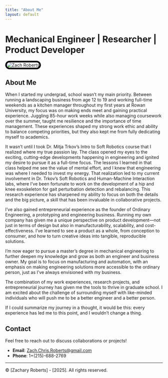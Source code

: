 ```yaml
---
title: "About Me"
layout: default
---
```


# Mechanical Engineer | Researcher | Product Developer


<img src="assets/images/thumbsUP.png" alt="Zach Roberts" style="border: 5px solid black; border-radius: 15px; object-fit: cover;" />



## About Me
When I started my undergrad, school wasn’t my main priority. Between running a landscaping business from age 12 to 19 and working full-time weekends as a kitchen manager throughout my first years at Rowan University, my focus was on making ends meet and gaining practical experience. Juggling 85-hour work weeks while also managing coursework over the summer, taught me resilience and the importance of time management. These experiences shaped my strong work ethic and ability to balance competing priorities, but they also kept me from fully dedicating myself to academics.

It wasn’t until I took Dr. Mitja Trkov’s Intro to Soft Robotics course that I realized where my true passion lay. The class opened my eyes to the exciting, cutting-edge developments happening in engineering and ignited my desire to pursue it as a full-time focus. The lessons I learned in that class helped me see the value of mental effort, and I knew that engineering was where I needed to invest my energy. That realization led to my current involvement in Dr. Trkov’s Soft Robotics and Human-Machine Interaction labs, where I’ve been fortunate to work on the development of a hip and knee exoskeleton for gait perturbation detection and rebalancing. This research experience has sharpened my ability to focus on both the details and the big picture, a skill that has been invaluable in collaborative projects.

I’ve also gained entrepreneurial experience as the founder of Ordinary Engineering, a prototyping and engineering business. Running my own company has given me a unique perspective on product development—not just in terms of design but also in manufacturability, scalability, and cost-effectiveness. I’ve learned to see a product as a whole, from conception to consumer, and how to turn creative ideas into tangible, reproducible solutions.

I’m now eager to pursue a master’s degree in mechanical engineering to further deepen my knowledge and grow as both an engineer and business owner. My goal is to focus on manufacturing and automation, with an emphasis on making engineering solutions more accessible to the ordinary person, just as I’ve always envisioned with my business.

The combination of my work experiences, research projects, and entrepreneurial journey has given me the tools to thrive in graduate school. I am excited about the challenge of surrounding myself with like-minded individuals who will push me to be a better engineer and a better person.

If I could summarize my journey in a thought, it would be this: every experience has led me to this point, and I wouldn’t change a thing.


## Contact

Feel free to reach out to discuss collaborations or projects!

- **Email**: [Zach.Chris.Roberts@gmail.com](mailto:zach.chris.roberts@gmail.com)
- **Phone**: 1+(215)-688-2769
---

&copy; [Zachary Roberts] - [2025]. All rights reserved.
